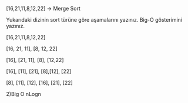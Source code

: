 ﻿[16,21,11,8,12,22] -> Merge Sort

Yukarıdaki dizinin sort türüne göre aşamalarını yazınız.
Big-O gösterimini yazınız.

[16,21,11,8,12,22] 

[16, 21, 11], [8, 12, 22]

[16], [21, 11], [8], [12,22]

[16], [11], [21], [8],[12], [22]

[8], [11], [12], [16], [21], [22]


2)Big O 
nLogn